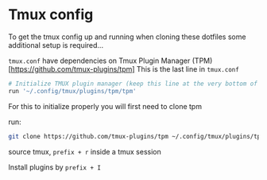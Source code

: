 # Tmux config

To get the tmux config up and running when cloning these dotfiles some additional setup is required...

`tmux.conf` have dependencies on Tmux Plugin Manager (TPM) [https://github.com/tmux-plugins/tpm]
This is the last line in `tmux.conf`

```bash
# Initialize TMUX plugin manager (keep this line at the very bottom of tmux.conf)
run '~/.config/tmux/plugins/tpm/tpm'
```

For this to initialize properly you will first need to clone tpm

run:

```bash
git clone https://github.com/tmux-plugins/tpm ~/.config/tmux/plugins/tpm
```

source tmux, `prefix + r` inside a tmux session

Install plugins by `prefix + I`
